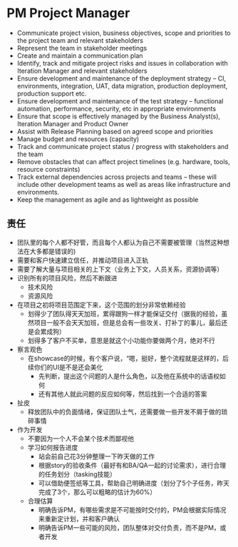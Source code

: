 # PM Project Manager

* Communicate project vision, business objectives, scope and priorities to the project team and relevant stakeholders
* Represent the team in stakeholder meetings
* Create and maintain a communication plan
* Identify, track and mitigate project risks and issues in collaboration with Iteration Manager and relevant stakeholders
* Ensure development and maintenance of the deployment strategy – CI, environments, integration, UAT, data migration, production deployment, production support etc.
* Ensure development and maintenance of the test strategy – functional automation, performance, security, etc in appropriate environments
* Ensure that scope is effectively managed by the Business Analyst(s), Iteration Manager and Product Owner
* Assist with Release Planning based on agreed scope and priorities
* Manage budget and resources (capacity)
* Track and communicate project status / progress with stakeholders and the team
* Remove obstacles that can affect project timelines (e.g. hardware, tools, resource constraints)
* Track external dependencies across projects and teams – these will include other development teams as well as areas like infrastructure and environments.
* Keep the management as agile and as lightweight as possible

## 责任

* 团队里的每个人都不好管，而且每个人都认为自己不需要被管理（当然这种想法在大多都是错误的)
* 需要和客户快速建立信任，并推动项目进入正轨
* 需要了解大量与项目相关的上下文（业务上下文，人员关系，资源协调等）
* 识别所有的项目风险，然后不断跟进
    - 技术风险
    - 资源风险
* 在项目之初将项目范围定下来，这个范围的划分非常依赖经验
    - 划得少了团队得天天加班，累得跟狗一样才能保证交付（据我的经验，虽然项目一般不会天天加班，但是总会有一些攻关、打补丁的事儿，最后还是会累成狗）
    - 划得多了客户不买单，意思是就这个小功能你要做两个月，绝对不行
* 察言观色
    - 在showcase的时候，有个客户说，“嗯，挺好，整个流程就是这样的，后续你们的UI是不是还会美化
        + 先判断，提出这个问题的人是什么角色，以及他在系统中的话语权如何
        + 还有其他人就此问题的反应如何等，然后找到一个合适的答案
* 扯皮
    - 释放团队中的负面情绪，保证团队士气，还需要做一些开发不屑于做的琐碎事情
* 作为开发
    - 不要因为一个人不会某个技术而鄙视他
    - 学习如何报告进度
        + 站会前自己花3分钟整理一下昨天做的工作
        + 根据story的验收条件（最好有和BA/QA一起的讨论需求），进行合理的任务划分（tasking技能）
        + 可以借助便签纸等工具，帮助自己明确进度（划分了5个子任务，昨天完成了3个，那么可以粗略的估计为60%）
    - 合理估算
        + 明确告诉PM，有哪些需求是不可能按时交付的，PM会根据实际情况来重新定计划，并和客户确认
        + 明确告诉PM一些可能的风险，团队整体对交付负责，而不是PM，或者开发
